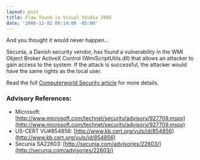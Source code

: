 ```yaml
---
layout: post
title: Flaw found in Visual Studio 2005
date: '2006-11-02 09:14:00 -05:00'
---
```


And you thought it would never happen...

Secunia, a Danish security vendor, has found a vulnerability in the WMI Object Broker ActiveX Control (WmiScriptUtils.dll) that allows an attacker to gain access to the system. If the attack is successful, the attacker would have the same rights as the local user.

Read the full [Computerworld Security article](http://www.computerworld.com/action/article.do?command=viewArticleBasic&articleId=9004666&intsrc=article_more_side) for more details.

### Advisory References:  

* Microsoft: [http://www.microsoft.com/technet/security/advisory/927709.mspx](http://www.microsoft.com/technet/security/advisory/927709.mspx)  
* US-CERT VU#854856: [http://www.kb.cert.org/vuls/id/854856](http://www.kb.cert.org/vuls/id/854856)  
* Secunia SA22603: [http://secunia.com/advisories/22603/](http://secunia.com/advisories/22603/)
